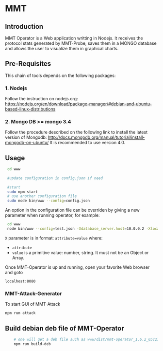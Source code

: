 # MMT 

## Introduction

MMT Operator is a Web application writting in Nodejs. It receives the protocol stats generated by MMT-Probe, saves them in a MONGO database and allows the user to visualize them in graphical charts. 

## Pre-Requisites

This chain of tools depends on the following packages:

### 1. Nodejs 

Follow the instruction on nodejs.org: https://nodejs.org/en/download/package-manager/#debian-and-ubuntu-based-linux-distributions

### 2. Mongo DB >= mongo 3.4

Follow the procedure described on the following link to install the latest version of Mongodb: http://docs.mongodb.org/manual/tutorial/install-mongodb-on-ubuntu/
It is recommended to use version 4.0.

## Usage

```bash
 cd www
 
 #update configuration in config.json if need
     
 #start
 sudo npm start
 # use another configuration file
 sudo node bin/www --config=config.json
```

An option in the configuration file can be overriden by giving a new parameter when running operator, for example:

```bash
 cd www
 node bin/www --config=test.json -Xdatabase_server.host=10.0.0.2 -Xlocal_network.0.ip=192.168.1.0
```

`X` parameter is in format: `attribute=value` where:
 
- `attribute`
- `value` is a primitive value: number, string. It must not be an Object or Array.

Once MMT-Operator is up and running, open your favorite Web browser and goto

    localhost:8080

### MMT-Attack-Generator

To start GUI of MMT-Attack
```bash
npm run attack
```

## Build debian deb file of MMT-Operator 

```bash
    # one will get a deb file such as www/dist/mmt-operator_1.6.2_05c27df_2017-05-05.deb
    npm run build-deb
```
